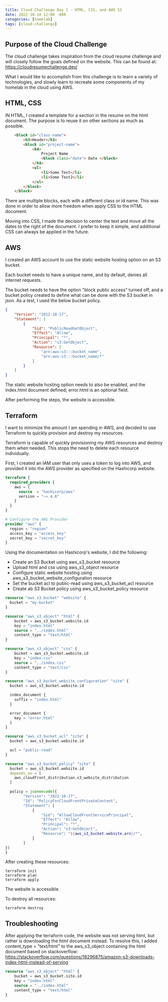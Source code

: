 ```yaml
---
title: Cloud Challenge Day 1 - HTML, CSS, and AWS S3
date: 2022-10-18 12:00 -800
categories: [homelab]
tags: [cloud-challenge]
---
```


## Purpose of the Cloud Challenge

The cloud challenge takes inspiration from the cloud resume challenge and will closely follow the goals defined on the website. This can be found at: https://cloudresumechallenge.dev/

What I would like to accomplish from this challenge is to learn a variety of technologies, and slowly learn to recreate some components of my homelab in the cloud using AWS. 

## HTML, CSS

IN HTML, I created a template for a section in the resume on the html document. The purpose is to reuse it on other sections as much as possible.  

```html
    <block id="class-name">
        <h3>Header</h3>
        <block id="project-name">
            <h4>
                Project Name 
                <block class="date"> Date </block> 
            </h4> 
            <ul>
                <li>Some Text</li>
                <li>Some Text2</li>
            </ul>
        </block>
    </block>
```

There are multiple blocks, each with a different class or id name. This was done in order to allow more freedom when apply CSS to the HTML document. 

Moving into CSS, I made the decision to center the text and move all the dates to the right of the document. I prefer to keep it simple, and additional CSS can always be applied in the future. 

## AWS

I created an AWS account to use the static website hosting option on an S3 bucket. 

Each bucket needs to have a unique name, and by default, denies all internet requests. 

The bucket needs to have the option "block public access" turned off, and a bucket policy created to define what can be done with the S3 bucket in json. As a test, I used the below bucket policy.

```json
{
    "Version": "2012-10-17",
    "Statement": [
        {
            "Sid": "PublicReadGetObject",
            "Effect": "Allow",
            "Principal": "*",
            "Action": "s3:GetObject",
            "Resource": [
                "arn:aws:s3:::bucket_name",
                "arn:aws:s3:::bucket_name/*"
            ]
        }
    ]
}
```

The static website hosting option needs to also be enabled, and the index.html document defined; error.html is an optional field.

After performing the steps, the website is accessible. 

## Terraform 

I want to minimize the amount I am spending in AWS, and decided to use Terraform to quickly provision and destroy my resources.

Terraform is capable of quickly provisioning my AWS resources and destroy them when needed. This stops the need to delete each resource individually.

First, I created an IAM user that only uses a token to log into AWS, and provided it into the AWS provider as specified on the Hashicorp website. 

```tf
terraform {
  required_providers {
    aws = {
      source  = "hashicorp/aws"
      version = "~> 4.0"
    }
  }
}

# Configure the AWS Provider
provider "aws" {
  region = "region"
  access_key = "access_key"
  secret_key = "secret_key"
}

```

Using the documentation on Hashicorp's website, I did the following:

* Create an S3 Bucket using aws_s3_bucket resource
* Upload html and css using aws_s3_object resource
* Configure static website hosting using aws_s3_bucket_website_configuration resource
* Set the bucket acl to public-read using aws_s3_bucket_acl resource
* Create ab S3 Bucket policy using aws_s3_bucket_policy resource

```tf
resource "aws_s3_bucket" "website" {
  bucket = "my-bucket"
}

resource "aws_s3_object" "html" {
    bucket = aws_s3_bucket.website.id
    key = "index.html"
    source = "../index.html"
    content_type = "text/html"
}

resource "aws_s3_object" "css" {
    bucket = aws_s3_bucket.website.id
    key = "index.css"
    source = "../index.css"
    content_type = "text/css"
}

resource "aws_s3_bucket_website_configuration" "site" {
  bucket = aws_s3_bucket.website.id

  index_document {
    suffix = "index.html"
  }

  error_document {
    key = "error.html"
  }
}

resource "aws_s3_bucket_acl" "site" {
  bucket = aws_s3_bucket.website.id

  acl = "public-read"
}

resource "aws_s3_bucket_policy" "site" {
  bucket = aws_s3_bucket.website.id
  depends_on = [
    aws_cloudfront_distribution.s3_website_distribution
  ]

  policy = jsonencode({
        "Version": "2022-10-17",
        "Id": "PolicyForCloudFrontPrivateContent",
        "Statement": [
            {
                "Sid": "AllowCloudFrontServicePrincipal",
                "Effect": "Allow",
                "Principal": "*",
                "Action": "s3:GetObject",
                "Resource": "${aws_s3_bucket.website.arn}/*",
            }
        ]
})
}

```

After creating these resources:

```shell
terraform init
terraform plan
terraform apply 
```

The website is accessible. 

To destroy all resources:
```shell
terraform destroy 
```

## Troubleshooting

After applying the terraform code, the website was not serving html, but rather is downloading the html document instead. To resolve this, I added content_type = "text/html" to the aws_s3_object containing the html document based on stackoverflow: https://stackoverflow.com/questions/18296875/amazon-s3-downloads-index-html-instead-of-serving

```tf
resource "aws_s3_object" "html" {
    bucket = aws_s3_bucket.site.id
    key = "index.html"
    source = "../index.html"
    content_type = "text/html"
}
```